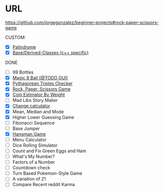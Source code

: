 # URL

https://github.com/jorgegonzalez/beginner-projects#rock-paper-scissors-game

CUSTOM:
 - [x] [Palindrome](palindrome.cpp)
 - [x] [Base/Derived-Classes (c++ specific)](BaseDeriveDynamic.cpp)

DONE

 - [ ] 99 Bottles
 - [x] [Magic 8 Ball (@TODO GUI)](magic\_8\_ball.cpp)
 - [x] [Pythagorean Triples Checker](pyathogrean\_triples\_checker.cpp)
 - [x] [Rock, Paper, Scissors Game](rock\_paper\_scissors.cpp)
 - [x] [Coin Estimator By Weight](coin\_estimator\_by\_weight.cpp)
 - [ ] Mad Libs Story Maker
 - [x] [Change calculator](change\_calculator.cpp)
 - [x] Mean, Median and Mode
 - [x] Higher Lower Guessing Game
 - [ ] Fibonacci Sequence
 - [ ] Base Jumper
 - [x] [Hangman Game](hangman\_game.cpp)
 - [ ] Menu Calculator
 - [ ] Dice Rolling Simulator
 - [ ] Count and Fix Green Eggs and Ham
 - [ ] What's My Number?
 - [ ] Factors of a Number
 - [ ] Countdown check
 - [ ] Turn Based Pokemon-Style Game
 - [ ] A variation of 21
 - [ ] Compare Recent reddit Karma
